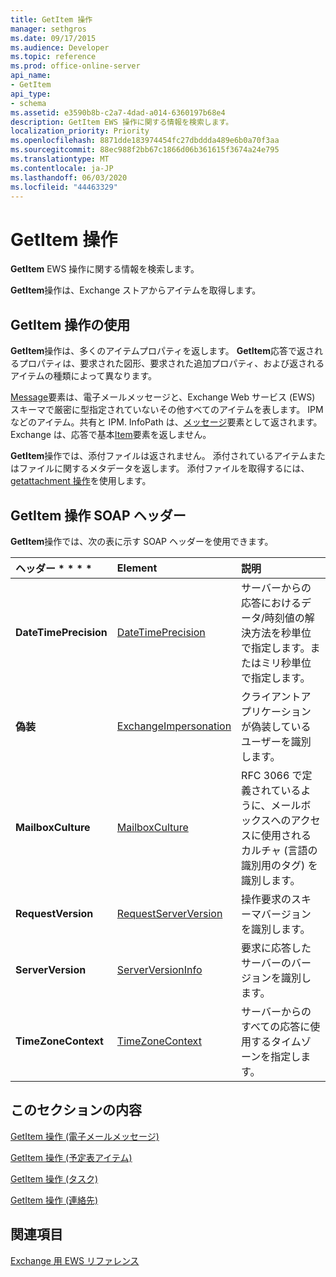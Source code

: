 ```yaml
---
title: GetItem 操作
manager: sethgros
ms.date: 09/17/2015
ms.audience: Developer
ms.topic: reference
ms.prod: office-online-server
api_name:
- GetItem
api_type:
- schema
ms.assetid: e3590b8b-c2a7-4dad-a014-6360197b68e4
description: GetItem EWS 操作に関する情報を検索します。
localization_priority: Priority
ms.openlocfilehash: 8871dde183974454fc27dbddda489e6b0a70f3aa
ms.sourcegitcommit: 88ec988f2bb67c1866d06b361615f3674a24e795
ms.translationtype: MT
ms.contentlocale: ja-JP
ms.lasthandoff: 06/03/2020
ms.locfileid: "44463329"
---
```

# <a name="getitem-operation"></a>GetItem 操作

**GetItem** EWS 操作に関する情報を検索します。 
  
**GetItem**操作は、Exchange ストアからアイテムを取得します。 
  
## <a name="using-the-getitem-operation"></a>GetItem 操作の使用

**GetItem**操作は、多くのアイテムプロパティを返します。 **GetItem**応答で返されるプロパティは、要求された図形、要求された追加プロパティ、および返されるアイテムの種類によって異なります。 
  
[Message](message-ex15websvcsotherref.md)要素は、電子メールメッセージと、Exchange Web サービス (EWS) スキーマで厳密に型指定されていないその他すべてのアイテムを表します。 IPM などのアイテム。共有と IPM. InfoPath は、[メッセージ](message-ex15websvcsotherref.md)要素として返されます。 Exchange は、応答で基本[Item](item.md)要素を返しません。 
  
**GetItem**操作では、添付ファイルは返されません。 添付されているアイテムまたはファイルに関するメタデータを返します。 添付ファイルを取得するには、 [getattachment 操作](getattachment-operation.md)を使用します。
  
## <a name="getitem-operation-soap-headers"></a>GetItem 操作 SOAP ヘッダー

**GetItem**操作では、次の表に示す SOAP ヘッダーを使用できます。 
  
|ヘッダー * * * *|****Element****|****説明****|
|:-----|:-----|:-----|
|**DateTimePrecision** <br/> |[DateTimePrecision](datetimeprecision.md) <br/> |サーバーからの応答におけるデータ/時刻値の解決方法を秒単位で指定します。またはミリ秒単位で指定します。  <br/> |
|**偽装** <br/> |[ExchangeImpersonation](exchangeimpersonation.md) <br/> |クライアントアプリケーションが偽装しているユーザーを識別します。  <br/> |
|**MailboxCulture** <br/> |[MailboxCulture](mailboxculture.md) <br/> |RFC 3066 で定義されているように、メールボックスへのアクセスに使用されるカルチャ (言語の識別用のタグ) を識別します。  <br/> |
|**RequestVersion** <br/> |[RequestServerVersion](requestserverversion.md) <br/> |操作要求のスキーマバージョンを識別します。  <br/> |
|**ServerVersion** <br/> |[ServerVersionInfo](serverversioninfo.md) <br/> |要求に応答したサーバーのバージョンを識別します。  <br/> |
|**TimeZoneContext** <br/> |[TimeZoneContext](timezonecontext.md) <br/> |サーバーからのすべての応答に使用するタイムゾーンを指定します。  <br/> |
   
## <a name="in-this-section"></a>このセクションの内容

[GetItem 操作 (電子メールメッセージ)](getitem-operation-email-message.md)
  
[GetItem 操作 (予定表アイテム)](getitem-operation-calendar-item.md)
  
[GetItem 操作 (タスク)](getitem-operation-task.md)
  
[GetItem 操作 (連絡先)](getitem-operation-contact.md)
  
## <a name="see-also"></a>関連項目



[Exchange 用 EWS リファレンス](ews-reference-for-exchange.md)

